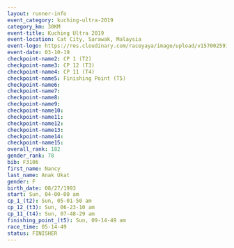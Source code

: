 ```yaml
---
layout: runner-info 
event_category: kuching-ultra-2019 
category_km: 30KM 
event-title: Kuching Ultra 2019
event-location: Cat City, Sarawak, Malaysia 
event-logo: https://res.cloudinary.com/raceyaya/image/upload/v1570025915/logo/kuching_ultra_jsvtue.jpg 
event-date: 03-10-19 
checkpoint-name2: CP 1 (T2) 
checkpoint-name3: CP 12 (T3) 
checkpoint-name4: CP 11 (T4) 
checkpoint-name5: Finishing Point (T5) 
checkpoint-name6: 
checkpoint-name7: 
checkpoint-name8: 
checkpoint-name9: 
checkpoint-name10: 
checkpoint-name11:  
checkpoint-name12: 
checkpoint-name13: 
checkpoint-name14: 
checkpoint-name15: 
overall_rank: 182
gender_rank: 78
bib: F3106
first_name: Nancy
last_name: Anak Ukat
gender: F
birth_date: 08/27/1993
start: Sun, 04-00-00 am
cp_1_(t2): Sun, 05-01-50 am
cp_12_(t3): Sun, 06-23-10 am
cp_11_(t4): Sun, 07-48-29 am
finishing_point_(t5): Sun, 09-14-49 am
race_time: 05-14-49
status: FINISHER
---
```

